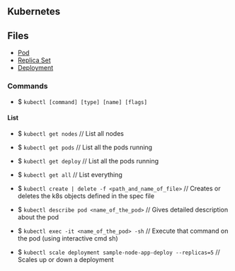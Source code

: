 ## Kubernetes

## Files

-   [Pod](https://github.com/ArianRai/Documentation/blob/main/DevOps/Kubernetes/Kubernetes-files/1-sample-pod.yml)
-   [Replica Set](https://github.com/ArianRai/Documentation/blob/main/DevOps/Kubernetes/Kubernetes-files/2-sample-replica-set.yml)
-   [Deployment](https://github.com/ArianRai/Documentation/blob/main/DevOps/Kubernetes/Kubernetes-files/3-sample-deploy.yml)

### Commands

-   $ `kubectl [command] [type] [name] [flags]`

#### List

-   $ `kubectl get nodes` // List all nodes
-   $ `kubectl get pods` // List all the pods running
-   $ `kubectl get deploy` // List all the pods running
-   $ `kubectl get all` // List everything

-   $ `kubectl create | delete -f <path_and_name_of_file>` // Creates or deletes the k8s objects defined in the spec file
-   $ `kubectl describe pod <name_of_the_pod>` // Gives detailed description about the pod

-   $ `kubectl exec -it <name_of_the_pod> -sh` // Execute that command on the pod (using interactive cmd sh)

-   $ `kubectl scale deployment sample-node-app-deploy --replicas=5` // Scales up or down a deployment

